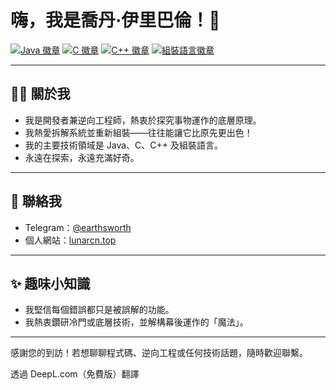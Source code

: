 # 嗨，我是喬丹·伊里巴倫！👋

[![Java 徽章](https://img.shields.io/badge/Java-ED8B00?style=for-the-badge&logo=java&logoColor=white)](https://www.java.com/)
[![C 徽章](https://img.shields.io/badge/C-00599C?style=for-the-badge&logo=c&logoColor=white)](https://en.wikipedia.org/wiki/C_(programming_language))
[![C++ 徽章](https://img.shields.io/badge/C++-00599C?style=for-the-badge&logo=c%2B%2B&logoColor=white)](https://isocpp.org/)
[![組裝語言徽章](https://img.shields.io/badge/ASM-6E4C13?style=for-the-badge&logo=assembly&logoColor=white)](https://en.wikipedia.org/wiki/Assembly_language)

---

## 👨‍💻 關於我

- 我是開發者兼逆向工程師，熱衷於探究事物運作的底層原理。
- 我熱愛拆解系統並重新組裝——往往能讓它比原先更出色！
- 我的主要技術領域是 Java、C、C++ 及組裝語言。
- 永遠在探索，永遠充滿好奇。

---

## 🌙 聯絡我

- Telegram：[@earthsworth](https://t.me/earthsworth)
- 個人網站：[lunarcn.top](https://lunarcn.top/)

---

## ✨ 趣味小知識

- 我堅信每個錯誤都只是被誤解的功能。
- 我熱衷鑽研冷門或底層技術，並解構幕後運作的「魔法」。

---

感謝您的到訪！若想聊聊程式碼、逆向工程或任何技術話題，隨時歡迎聯繫。


透過 DeepL.com（免費版）翻譯
